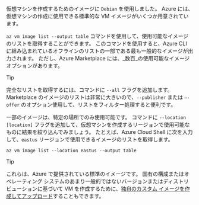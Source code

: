 仮想マシンを作成するためのイメージに `Debian` を使用しました。 Azure には、仮想マシンの作成に使用できる標準的な VM イメージがいくつか用意されています。 

`az vm image list --output table` コマンドを使用して、使用可能なイメージのリストを取得することができます。 このコマンドを使用すると、Azure CLI に組み込まれているオフラインのリストの一部である最も一般的なイメージが出力されます。 ただし、Azure Marketplace には、_数百_の使用可能なイメージ オプションがあります。 

> [!TIP]
> 完全なリストを取得するには、コマンドに `--all` フラグを追加します。 Marketplace のイメージのリストは非常に大きいので、`--publisher` または `–-offer` のオプション使用して、リストをフィルター処理すると便利です。

一部のイメージは、特定の場所でのみ使用可能です。 コマンドに `--location [location]` フラグを追加して、仮想マシンを作成するリージョンで使用可能なものに結果を絞り込んでみましょう。 たとえば、Azure Cloud Shell に次を入力して、`eastus` リージョンで使用できるイメージのリストを取得します。

```azurecli
az vm image list --location eastus --output table
```

> [!TIP]
> これらは、Azure で提供されている標準のイメージです。 固有の構成またはオペレーティング システムのあまり一般的ではないバージョンまたはディストリビューションに基づいて VM を作成するために、[独自のカスタム イメージを作成してアップロード](https://docs.microsoft.com/azure/virtual-machines/linux/tutorial-custom-images)することもできます。